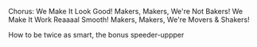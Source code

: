 Chorus:
We Make It Look Good!
Makers, Makers, We're Not Bakers!
We Make It Work Reaaaal Smooth!
Makers, Makers, We're Movers & Shakers!

How to be twice as smart,
the bonus speeder-uppper
